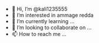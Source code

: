 - 👋 Hi, I’m @kali1235555
- 👀 I’m interested in ammage redda
- 🌱 I’m currently learning ...
- 💞️ I’m looking to collaborate on ...
- 📫 How to reach me ...

<!---
kali1235555/kali1235555 is a ✨ special ✨ repository because its `README.md` (this file) appears on your GitHub profile.
You can click the Preview link to take a look at your changes.
--->
